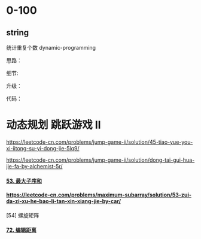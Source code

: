 
# 0-100
## string
统计重复个数
dynamic-programming

思路：

细节:

升级：

代码：

# 动态规划 跳跃游戏 II



https://leetcode-cn.com/problems/jump-game-ii/solution/45-tiao-yue-you-xi-iitong-su-yi-dong-jie-5lq9/

https://leetcode-cn.com/problems/jump-game-ii/solution/dong-tai-gui-hua-jie-fa-by-alchemist-5r/



#### [53. 最大子序和](https://leetcode-cn.com/problems/maximum-subarray/)



#### https://leetcode-cn.com/problems/maximum-subarray/solution/53-zui-da-zi-xu-he-bao-li-tan-xin-xiang-jie-by-car/

[54] 螺旋矩阵

#### [72. 编辑距离](https://leetcode-cn.com/problems/edit-distance/)

